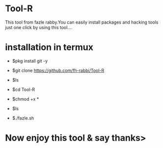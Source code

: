 # Tool-R
This tool from fazle rabby.You can easily install packages and hacking tools just one click by using this tool....
 
# installation in termux


- $pkg install git -y


- $git clone https://github.com/fh-rabbi/Tool-R


- $ls


- $cd Tool-R


- $chmod +x *


- $ls


- $./fazle.sh

# Now enjoy this tool & say thanks>
